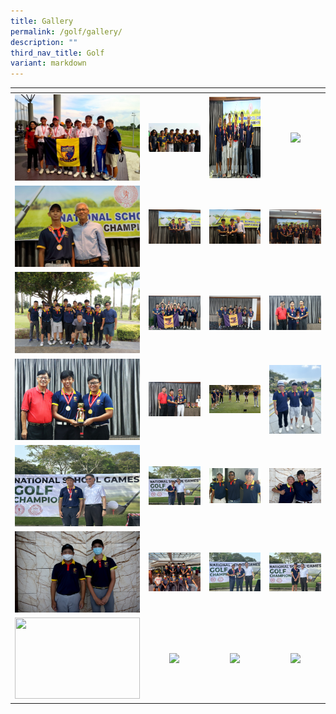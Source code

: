 ```yaml
---
title: Gallery
permalink: /golf/gallery/
description: ""
third_nav_title: Golf
variant: markdown
---
```

<table>
<thead>
  <tr>
    <th style="width:200px"></th>
    <th style="width:200px"></th>
    <th style="width:200px"></th>
		<th style="width:200px"></th>
  </tr>
</thead>
<tbody>
  <tr>
    <td style="text-align:center"><a href="/images/golf%201.jpeg"> <img src="/images/golf%201.jpeg" style="width:200px"></a></td>
    <td style="text-align:center"><a href="/images/golf%202.jpeg"> <img src="/images/golf%202.jpeg" style="width:200px"></a></td>
    <td style="text-align:center"><a href="/images/golf%203.jpeg"> <img src="/images/golf%203.jpeg" style="width:200px; height: 130px"></a></td>
    <td style="text-align:center"><a href="/images/golf%204.png"> <img src="/images/golf%204.png" style="width:200px"></a></td>
  </tr>
   <tr>
    <td style="text-align:center"><a href="/images/golf%205.jpeg"> <img src="/images/golf%205.jpeg" style="width:200px; height: 130px"></a></td>
    <td style="text-align:center"><a href="/images/golf%206.jpeg"> <img src="/images/golf%206.jpeg" style="width:200px"></a></td>
    <td style="text-align:center"><a href="/images/golf%207.jpeg"> <img src="/images/golf%207.jpeg" style="width:200px"></a></td>
    <td style="text-align:center"><a href="/images/golf%208.jpeg"> <img src="/images/golf%208.jpeg" style="width:200px"></a></td>
  </tr>
	<tr>
    <td style="text-align:center"><a href="/images/golf%209.jpeg"> <img src="/images/golf%209.jpeg" style="width:200px; height: 130px"></a></td>
    <td style="text-align:center"><a href="/images/golf%2010.jpeg"> <img src="/images/golf%2010.jpeg" style="width:200px"></a></td>
		<td style="text-align:center"><a href="/images/golf%2011.jpeg"> <img src="/images/golf%2011.jpeg" style="width:200px"></a></td>
		<td style="text-align:center"><a href="/images/golf%2012.jpeg"> <img src="/images/golf%2012.jpeg" style="width:200px"></a></td>
	</tr>
	<tr>
    <td style="text-align:center"><a href="/images/golf%2013.jpeg"> <img src="/images/golf%2013.jpeg" style="width:200px; height: 130px"></a></td>
    <td style="text-align:center"><a href="/images/golf%2014.jpeg"> <img src="/images/golf%2014.jpeg" style="width:200px"></a>
		</td><td style="text-align:center"><a href="/images/golf%2015.jpeg"> <img src="/images/golf%2015.jpeg" style="width:200px"></a></td>
		<td style="text-align:center"><a href="/images/CCA%20Sports/Golf/2023%20a%20div%20team.png"> <img src="/images/CCA%20Sports/Golf/2023%20a%20div%20team.png" style="width:200px"></a></td>
		</tr><tr>
    <td style="text-align:center"><a href="/images/CCA%20Sports/Golf/2023%20b%20div%20individual%203rd%20position.png"> <img src="/images/CCA%20Sports/Golf/2023%20b%20div%20individual%203rd%20position.png" style="width:200px; height: 130px"></a></td>
    <td style="text-align:center"><a href="/images/CCA%20Sports/Golf/2023%20b%20div%20individual%20champion.png"> <img src="/images/CCA%20Sports/Golf/2023%20b%20div%20individual%20champion.png" style="width:200px"></a>
		</td><td style="text-align:center"><a href="/images/CCA%20Sports/Golf/2022%20a%20div.jpg"> <img src="/images/CCA%20Sports/Golf/2022%20a%20div.jpg" style="width:200px"></a></td>
		<td style="text-align:center"><a href="/images/CCA%20Sports/Golf/2022%20b%20div%20team.jpg"> <img src="/images/CCA%20Sports/Golf/2022%20b%20div%20team.jpg" style="width:200px"></a></td>
	</tr>
	<tr>
    <td style="text-align:center"><a href="/images/CCA%20Sports/Golf/2022%20c%20div%20team.jpg"> <img src="/images/CCA%20Sports/Golf/2022%20c%20div%20team.jpg" style="width:200px; height: 130px"></a></td>
    <td style="text-align:center"><a href="/images/CCA%20Sports/Golf/2022%20golf%20competitive%20team.jpg"> <img src="/images/CCA%20Sports/Golf/2022%20golf%20competitive%20team.jpg" style="width:200px"></a>
		</td><td style="text-align:center"><a href="/images/CCA%20Sports/Golf/2023%20b%20div%20team.png"> <img src="/images/CCA%20Sports/Golf/2023%20b%20div%20team.png" style="width:200px"></a></td>
		<td style="text-align:center"><a href="/images/CCA%20Sports/Golf/2023%20c%20div%20individual%20champion.png"> <img src="/images/CCA%20Sports/Golf/2023%20c%20div%20individual%20champion.png" style="width:200px"></a></td>
	</tr>
	<tr>
    <td style="text-align:center"><a href="/images/CCA%20Sports/Golf/2024 A Div Girls Individual 4th position.jpg"> <img src="/images/CCA%20Sports/Golf/2024 A Div Girls Individual 4th position.jpg" style="width:200px; height: 130px"></a></td>
    <td style="text-align:center"><a href="/images/CCA%20Sports/Golf/2024 A Div Team First Runner-up.jpg"> <img src="/images/CCA%20Sports/Golf/2024 A Div Team First Runner-up.jpg" style="width:200px"></a>
		</td>
		<td style="text-align:center"><a href="/images/CCA%20Sports/Golf/2024 B Div Individual Champion.jpg"> <img src="/images/CCA%20Sports/Golf/2024 B Div Individual Champion.jpg" style="width:200px"></a></td>
		<td style="text-align:center"><a href="/images/CCA%20Sports/Golf/2024 A &amp; B Div Golfers.jpg"> <img src="/images/CCA%20Sports/Golf/2024 A &amp; B Div Golfers.jpg" style="width:200px"></a></td>
		
	
</tr></tbody>
</table>